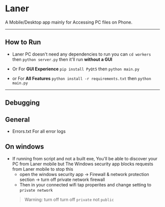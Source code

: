 # Laner

A Mobile/Desktop app mainly for Accessing PC files on Phone.

-----
## How to Run
- Laner PC doesn't need any dependencies to run you can `cd workers` then `python server.py` then it'll run **without a GUI**

- Or For **GUI Experience** `pip install PyQt5` then `python main.py`

- or For **All Features** `python install -r requirements.txt` then `python main.py`

-----

## Debugging
## General
- Errors.txt For all error logs

## On windows
- If running from script and not a built exe, You'll be able to discover your PC from Laner mobile but The Windows security app blocks requests from Laner mobile
to stop this 
    - open the windows security app -> Firewall & network protection section -> turn off private network firewall
    - Then in your connected wifi tap properites and change setting to `private network`  
    > Warning: turn off turn off `private` not `public`
